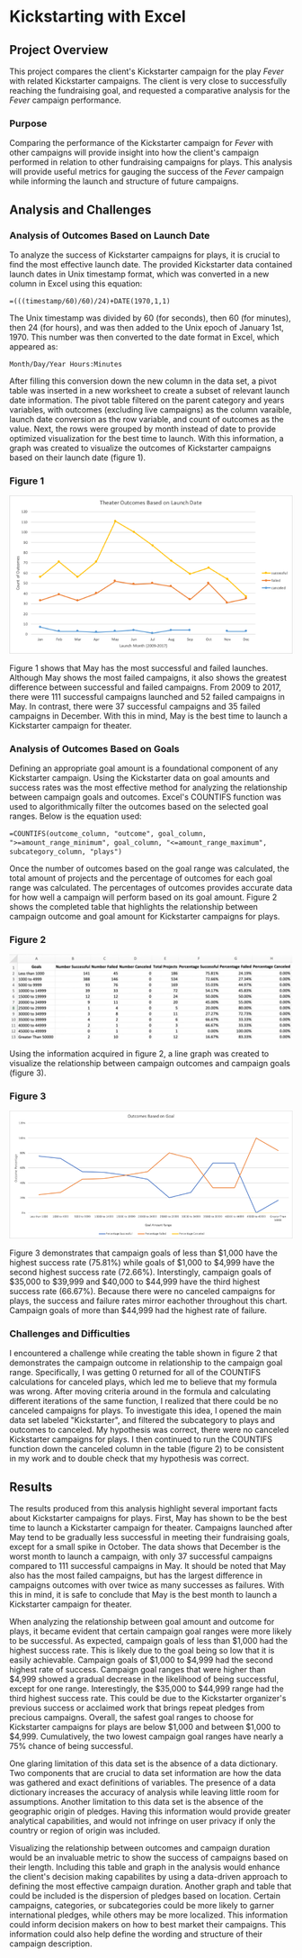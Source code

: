# Kickstarting with Excel

## Project Overview
This project compares the client's Kickstarter campaign for the play *Fever* with related Kickstarter campaigns. The client is very close to successfully reaching the fundraising goal, and requested a comparative analysis for the *Fever* campaign performance.

### Purpose
Comparing the performance of the Kickstarter campaign for *Fever* with other campaigns will provide insight into how the client's campaign performed in relation to other fundraising campaigns for plays. This analysis will provide useful metrics for gauging the success of the *Fever* campaign while informing the launch and structure of future campaigns. 

## Analysis and Challenges

### Analysis of Outcomes Based on Launch Date
To analyze the success of Kickstarter campaigns for plays, it is crucial to find the most effective launch date. The provided Kickstarter data contained launch dates in Unix timestamp format, which was converted in a new column in Excel using this equation:
```
=(((timestamp/60)/60)/24)+DATE(1970,1,1)
```
The Unix timestamp was divided by 60 (for seconds), then 60 (for minutes), then 24 (for hours), and was then added to the Unix epoch of January 1st, 1970. This number was then converted to the date format in Excel, which appeared as:
```
Month/Day/Year Hours:Minutes
```
After filling this conversion down the new column in the data set, a pivot table was inserted in a new worksheet to create a subset of relevant launch date information. The pivot table filtered on the parent category and years variables, with outcomes (excluding live campaigns) as the column varaible, launch date conversion as the row variable, and count of outcomes as the value. Next, the rows were grouped by month instead of date to provide optimized visualization for the best time to launch. With this information, a graph was created to visualize the outcomes of Kickstarter campaigns based on their launch date (figure 1).

### Figure 1
![](Resources/Theater_Outcomes_vs_Launch.png)

Figure 1 shows that May has the most successful and failed launches. Although May shows the most failed campaigns, it also shows the greatest difference between successful and failed campaigns. From 2009 to 2017, there were 111 successful campaigns launched and 52 failed campaigns in May. In contrast, there were 37 successful campaigns and 35 failed campaigns in December. With this in mind, May is the best time to launch a Kickstarter campaign for theater. 

### Analysis of Outcomes Based on Goals
Defining an appropriate goal amount is a foundational component of any Kickstarter campaign. Using the Kickstarter data on goal amounts and success rates was the most effective method for analyzing the relationship between campaign goals and outcomes. Excel's COUNTIFS function was used to algorithmically filter the outcomes based on the selected goal ranges. Below is the equation used:
```
=COUNTIFS(outcome_column, "outcome", goal_column, ">=amount_range_minimum", goal_column, "<=amount_range_maximum", subcategory_column, "plays")
```
Once the number of outcomes based on the goal range was calculated, the total amount of projects and the percentage of outcomes for each goal range was calculated. The percentages of outcomes provides accurate data for how well a campaign will perform based on its goal amount. Figure 2 shows the completed table that highlights the relationship between campaign outcome and goal amount for Kickstarter campaigns for plays. 

### Figure 2
![](Resources/Descriptive_Goal_Statistics.png)

Using the information acquired in figure 2, a line graph was created to visualize the relationship between campaign outcomes and campaign goals (figure 3).

### Figure 3
![](Resources/Outcomes_vs_Goals.png)

Figure 3 demonstrates that campaign goals of less than $1,000 have the highest success rate (75.81%) while goals of $1,000 to $4,999 have the second highest success rate (72.66%). Interstingly, campaign goals of $35,000 to $39,999 and $40,000 to $44,999 have the third highest success rate (66.67%). Because there were no canceled campaigns for plays, the success and failure rates mirror eachother throughout this chart. Campaign goals of more than $44,999 had the highest rate of failure. 

### Challenges and Difficulties
I encountered a challenge while creating the table shown in figure 2 that demonstrates the campaign outcome in relationship to the campaign goal range. Specifically, I was getting 0 returned for all of the COUNTIFS calculations for canceled plays, which led me to believe that my formula was wrong. After moving criteria around in the formula and calculating different iterations of the same function, I realized that there could be no canceled campaigns for plays. To investigate this idea, I opened the main data set labeled "Kickstarter", and filtered the subcategory to plays and outcomes to canceled. My hypothesis was correct, there were no canceled Kickstarter campaigns for plays. I then continued to run the COUNTIFS function down the canceled column in the table (figure 2) to be consistent in my work and to double check that my hypothesis was correct. 

## Results

The results produced from this analysis highlight several important facts about Kickstarter campaigns for plays. First, May has shown to be the best time to launch a Kickstarter campaign for theater. Campaigns launched after May tend to be gradually less successful in meeting their fundraising goals, except for a small spike in October. The data shows that December is the worst month to launch a campaign, with only 37 successful campaigns compared to 111 successful campaigns in May. It should be noted that May also has the most failed campaigns, but has the largest difference in campaigns outcomes with over twice as many successes as failures. With this in mind, it is safe to conclude that May is the best month to launch a Kickstarter campaign for theater. 

When analyzing the relationship between goal amount and outcome for plays, it became evident that certain campaign goal ranges were more likely to be successful. As expected, campaign goals of less than $1,000 had the highest success rate. This is likely due to the goal being so low that it is easily achievable. Campaign goals of $1,000 to $4,999 had the second highest rate of success. Campaign goal ranges that were higher than $4,999 showed a gradual decrease in the likelihood of being successful, except for one range. Interestingly, the $35,000 to $44,999 range had the third highest success rate. This could be due to the Kickstarter organizer's previous success or acclaimed work that brings repeat pledges from precious campaigns. Overall, the safest goal ranges to choose for Kickstarter campaigns for plays are below $1,000 and between $1,000 to $4,999. Cumulatively, the two lowest campaign goal ranges have nearly a 75% chance of being successful. 

One glaring limitation of this data set is the absence of a data dictionary. Two components that are crucial to data set information are how the data was gathered and exact definitions of variables. The presence of a data dictionary increases the accuracy of analysis while leaving little room for assumptions. Another limitation to this data set is the absence of the geographic origin of pledges. Having this information would provide greater analytical capabilities, and would not infringe on user privacy if only the country or region of origin was included. 

Visualizing the relationship between outcomes and campaign duration would be an invaluable metric to show the success of campaigns based on their length. Including this table and graph in the analysis would enhance the client's decision making capabilites by using a data-driven approach to defining the most effective campaign duration. Another graph and table that could be included is the dispersion of pledges based on location. Certain campaigns, categories, or subcategories could be more likely to garner international pledges, while others may be more localized. This information could inform decision makers on how to best market their campaigns. This information could also help define the wording and structure of their campaign description. 
